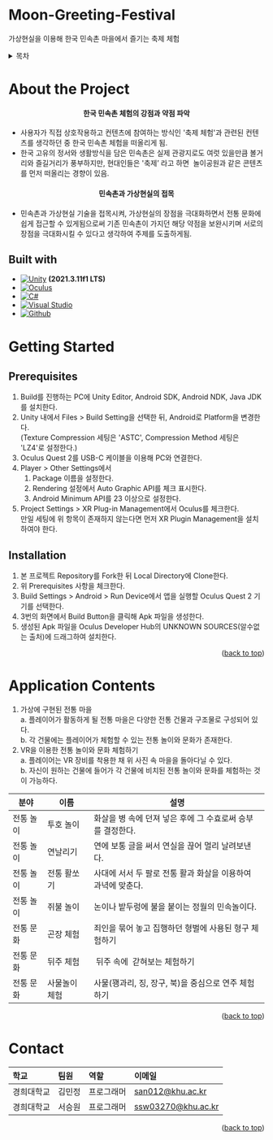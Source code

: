 <a name="readme-top"></a>
# Moon-Greeting-Festival
가상현실을 이용해 한국 민속촌 마을에서 즐기는 축제 체험

<!-- TABLE OF CONTENTS -->
<details>
  <summary>목차</summary>
  <ol>
    <li>
      <a href="#about-the-project">About the Project</a>
      <ul>
        <li><a href="#built-with">Built with</a></li>
      </ul>
    </li>
    <li>
      <a href="#getting-started">Getting Started</a>
      <ul>
        <li><a href="#prerequisites">Prerequisites</a></li>
        <li><a href="#installation">Installation</a></li>
      </ul>
    </li>
    <li><a href="#application-contents">Application Contents</a></li>
    <li><a href="#contact">Contact</a></li>
  </ol>
</details>

# About the Project

<h4 align="center">한국 민속촌 체험의 강점과 약점 파악 <br/></h4>

- 사용자가 직접 상호작용하고 컨텐츠에 참여하는 방식인 '축제 체험'과 관련된 컨텐츠를 생각하던 중 한국 민속촌 체험을 떠올리게 됨.
- 한국 고유의 정서와 생활방식을 담은 민속촌은 실제 관광지로도 여럿 있을만큼 볼거리와 즐길거리가 풍부하지만, 현대인들은 '축제’ 라고 하면 
놀이공원과 같은 콘텐츠를 먼저 떠올리는 경향이 있음.

<h4 align="center">민속촌과 가상현실의 접목 <br/></h4>

- 민속촌과 가상현실 기술을 접목시켜, 가상현실의 장점을 극대화하면서 전통 문화에 쉽게 접근할 수 있게됨으로써 기존 민속촌이 가지던 해당 약점을 보완시키며 서로의 장점을 극대화시킬 수 있다고 생각하여 주제를 도출하게됨.

## Built with
* [![Unity][Unity]][Unity-url] **(2021.3.11f1 LTS)**
* [![Oculus][Oculus]][Oculus-url]
* [![C#][C#]][C#-url]
* [![Visual Studio][Visual Studio]][VS-url]
* [![Github][Github]][Github-url]

# Getting Started

## Prerequisites
1. Build를 진행하는 PC에 Unity Editor, Android SDK, Android NDK, Java JDK를 설치한다. 
2. Unity 내에서 Files > Build Setting을 선택한 뒤, Android로 Platform을 변경한다. <br/>
   (Texture Compression 세팅은 'ASTC', Compression Method 세팅은 'LZ4'로 설정한다.)
3. Oculus Quest 2를 USB-C 케이블을 이용해 PC와 연결한다.
4. Player > Other Settings에서 
    1. Package 이름을 설정한다.
    2. Rendering 설정에서 Auto Graphic API를 체크 표시한다.
    3. Android Minimum API를 23 이상으로 설정한다.
5. Project Settings > XR Plug-in Management에서 Oculus를 체크한다. <br/>
   만일 세팅에 위 항목이 존재하지 않는다면 먼저 XR Plugin Management을 설치하여야 한다. 

## Installation
1. 본 프로젝트 Repository를 Fork한 뒤 Local Directory에 Clone한다.
2. 위 Prerequisites 사항을 체크한다.
3. Build Settings > Android > Run Device에서 앱을 실행할 Oculus Quest 2 기기를 선택한다.
4. 3번의 화면에서 Build Button을 클릭해 Apk 파일을 생성한다.
5. 생성된 Apk 파일을 Oculus Developer Hub의 UNKNOWN SOURCES(알수없는 출처)에 드래그하여 설치한다.

<p align="right">(<a href="#readme-top">back to top</a>)</p>

# Application Contents
1. 가상에 구현된 전통 마을 <br/>
a. 플레이어가 활동하게 될 전통 마을은 다양한 전통 건물과 구조물로 구성되어 있다. <br/>
b. 각 건물에는 플레이어가 체험할 수 있는 전통 놀이와 문화가 존재한다. <br/>
2. VR을 이용한 전통 놀이와 문화 체험하기 <br/>
a. 플레이어는 VR 장비를 착용한 채 위 사진 속 마을을 돌아다닐 수 있다. <br/>
b. 자신이 원하는 건물에 들어가 각 건물에 비치된 전통 놀이와 문화를 체험하는 것이 가능하다. <br/>

|분야| 이름 | 설명 |
|---|---|---|
|전통 놀이|투호 놀이|화살을 병 속에 던져 넣은 후에 그 수효로써 승부를 결정한다.|
|전통 놀이|연날리기|연에 보통 글을 써서 연실을 끊어 멀리 날려보낸다.|
|전통 놀이|전통 활쏘기|사대에 서서 두 팔로 전통 활과 화살을 이용하여 과녁에 맞춘다.|
|전통 놀이|쥐불 놀이|논이나 밭두렁에 불을 붙이는 정월의 민속놀이다.|
|전통 문화|곤장 체험|죄인을 묶어 놓고 집행하던 형벌에 사용된 형구 체험하기|
|전통 문화|뒤주 체험| 뒤주 속에  갇혀보는 체험하기|
|전통 문화|사물놀이 체험|사물(꽹과리, 징, 장구, 북)을 중심으로 연주 체험하기|

<p align="right">(<a href="#readme-top">back to top</a>)</p>



# Contact
| 학교     |팀원          |역할       |이메일                     |
|:--------|:------------|:---------|:------------------------|
| 경희대학교 | 김민정       | 프로그래머   |san012@khu.ac.kr|
| 경희대학교 | 서승원       | 프로그래머    |ssw03270@khu.ac.kr |

<p align="right">(<a href="#readme-top">back to top</a>)</p>


<!-- MARKDOWN LINKS & IMAGES -->

[Unity]: https://img.shields.io/badge/Unity-000000?style=for-the-badge&logo=Unity&logoColor=white
[Unity-url]: https://unity.com/
[C#]:https://img.shields.io/badge/C%20Sharp-239120?style=for-the-badge&logo=C%20sharp&logoColor=white
[C#-url]: https://en.wikipedia.org/wiki/C_Sharp_(programming_language)
[Oculus]: https://img.shields.io/badge/Oculus-1C1E20?style=for-the-badge&logo=Oculus&logoColor=white
[Oculus-url]: https://www.oculus.com/experiences/quest/
[Visual Studio]: https://img.shields.io/badge/Visual%20Studio-5C2D91?style=for-the-badge&logo=Visual%20Studio&logoColor=white
[VS-url]: https://visualstudio.microsoft.com/ko/
[Github]: https://img.shields.io/badge/Github-5C2D91?style=for-the-badge&logo=Github&logoColor=white
[Github-url]: https://github.com/ssw03270/Moon-Greeting-Festival
